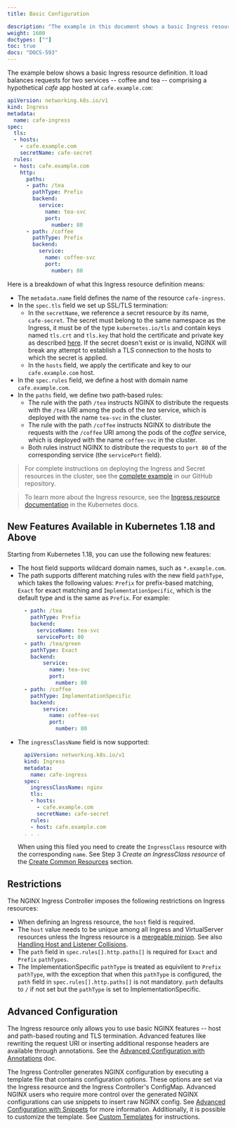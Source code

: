 ```yaml
---
title: Basic Configuration

description: "The example in this document shows a basic Ingress resource definition."
weight: 1600
doctypes: [""]
toc: true
docs: "DOCS-593"
---
```



The example below shows a basic Ingress resource definition. It load balances requests for two services -- coffee and tea -- comprising a hypothetical *cafe* app hosted at `cafe.example.com`:
```yaml
apiVersion: networking.k8s.io/v1
kind: Ingress
metadata:
  name: cafe-ingress
spec:
  tls:
  - hosts:
    - cafe.example.com
    secretName: cafe-secret
  rules:
  - host: cafe.example.com
    http:
      paths:
      - path: /tea
        pathType: Prefix
        backend:
          service:
            name: tea-svc
            port:
              number: 80
      - path: /coffee
        pathType: Prefix
        backend:
          service:
            name: coffee-svc
            port:
              number: 80
```

Here is a breakdown of what this Ingress resource definition means:
* The `metadata.name` field defines the name of the resource `cafe‑ingress`.
* In the `spec.tls` field we set up SSL/TLS termination:
    * In the `secretName`, we reference a secret resource by its name, `cafe‑secret`. The secret must belong to the same namespace as the Ingress, it must be of the type ``kubernetes.io/tls`` and contain keys named ``tls.crt`` and ``tls.key`` that hold the certificate and private key as described [here](https://kubernetes.io/docs/concepts/services-networking/ingress/#tls>). If the secret doesn't exist or is invalid, NGINX will break any attempt to establish a TLS connection to the hosts to which the secret is applied.
    * In the `hosts` field, we apply the certificate and key to our `cafe.example.com` host.
* In the `spec.rules` field, we define a host with domain name `cafe.example.com`.
* In the `paths` field, we define two path‑based rules:
  * The rule with the path `/tea` instructs NGINX to distribute the requests with the `/tea` URI among the pods of the *tea* service, which is deployed with the name `tea‑svc` in the cluster.
  * The rule with the path `/coffee` instructs NGINX to distribute the requests with the `/coffee` URI among the pods of the *coffee* service, which is deployed with the name `coffee‑svc` in the cluster.
  * Both rules instruct NGINX to distribute the requests to `port 80` of the corresponding service (the `servicePort` field).

> For complete instructions on deploying the Ingress and Secret resources in the cluster, see the [complete example](https://github.com/nginxinc/kubernetes-ingress/tree/v3.1.0/examples/ingress-resources/complete-example) in our GitHub repository.

> To learn more about the Ingress resource, see the [Ingress resource documentation](https://kubernetes.io/docs/concepts/services-networking/ingress/) in the Kubernetes docs.

## New Features Available in Kubernetes 1.18 and Above

Starting from Kubernetes 1.18, you can use the following new features:

* The host field supports wildcard domain names, such as `*.example.com`.
* The path supports different matching rules with the new field `pathType`, which takes the following values: `Prefix` for prefix-based matching, `Exact` for exact matching and `ImplementationSpecific`, which is the default type and is the same as `Prefix`. For example:
  ```yaml
    - path: /tea
      pathType: Prefix
      backend:
        serviceName: tea-svc
        servicePort: 80
    - path: /tea/green
      pathType: Exact
      backend:
          service:
            name: tea-svc
            port:
              number: 80
    - path: /coffee
      pathType: ImplementationSpecific
      backend:
          service:
            name: coffee-svc
            port:
              number: 80
  ```
* The `ingressClassName` field is now supported:
  ```yaml
    apiVersion: networking.k8s.io/v1
    kind: Ingress
    metadata:
      name: cafe-ingress
    spec:
      ingressClassName: nginx
      tls:
      - hosts:
        - cafe.example.com
        secretName: cafe-secret
      rules:
      - host: cafe.example.com
    . . .
  ```
  When using this filed you need to create the `IngressClass` resource with the corresponding `name`. See Step 3 *Create an IngressClass resource* of the [Create Common Resources](/nginx-ingress-controller/installation/installation-with-manifests/#2-create-common-resources) section.

## Restrictions

The NGINX Ingress Controller imposes the following restrictions on Ingress resources:
* When defining an Ingress resource, the `host` field is required.
* The `host` value needs to be unique among all Ingress and VirtualServer resources unless the Ingress resource is a [mergeable minion](/nginx-ingress-controller/configuration/ingress-resources/cross-namespace-configuration/). See also [Handling Host and Listener Collisions](/nginx-ingress-controller/configuration/handling-host-and-listener-collisions).
* The `path` field in `spec.rules[].http.paths[]` is required for `Exact` and `Prefix` `pathTypes`.
* The ImplementationSpecific `pathType` is treated as equivilent to `Prefix` `pathType`, with the exception that when this `pathType` is configured, the `path` field in `spec.rules[].http.paths[]` is not mandatory. `path` defaults to `/` if not set but the `pathType` is set to ImplementationSpecific.

## Advanced Configuration

The Ingress resource only allows you to use basic NGINX features -- host and path-based routing and TLS termination. Advanced features like rewriting the request URI or inserting additional response headers are available through annotations. See the [Advanced Configuration with Annotations](/nginx-ingress-controller/configuration/ingress-resources/advanced-configuration-with-annotations) doc.

The Ingress Controller generates NGINX configuration by executing a template file that contains configuration options. These options are set via the Ingress resource and the Ingress Controller's ConfigMap. Advanced NGINX users who require more control over the generated NGINX configurations can use snippets to insert raw NGINX config. See [Advanced Configuration with Snippets](/nginx-ingress-controller/configuration/ingress-resources/advanced-configuration-with-snippets) for more information. Additionally, it is possible to customize the template. See [Custom Templates](/nginx-ingress-controller/configuration/global-configuration/custom-templates/) for instructions.
